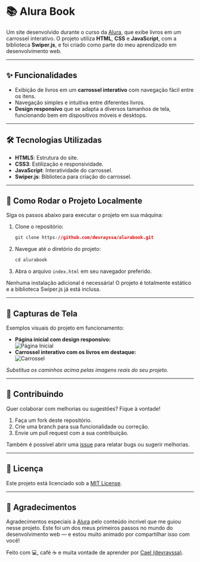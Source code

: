 # 📚 Alura Book

Um site desenvolvido durante o curso da [Alura](https://www.alura.com.br/), que exibe livros em um carrossel interativo. O projeto utiliza **HTML**, **CSS** e **JavaScript**, com a biblioteca **Swiper.js**, e foi criado como parte do meu aprendizado em desenvolvimento web.

---

## ✨ Funcionalidades

*   Exibição de livros em um **carrossel interativo** com navegação fácil entre os itens.
*   Navegação simples e intuitiva entre diferentes livros.
*   **Design responsivo** que se adapta a diversos tamanhos de tela, funcionando bem em dispositivos móveis e desktops.

---

## 🛠 Tecnologias Utilizadas

*   **HTML5**: Estrutura do site.
*   **CSS3**: Estilização e responsividade.
*   **JavaScript**: Interatividade do carrossel.
*   **Swiper.js**: Biblioteca para criação do carrossel.

---

## 🚀 Como Rodar o Projeto Localmente

Siga os passos abaixo para executar o projeto em sua máquina:

1.  Clone o repositório:
    
    ```css
    git clone https://github.com/devrayssa/alurabook.git
    ```
    
2.  Navegue até o diretório do projeto:
    
    ```css
    cd alurabook
    ```
    
3.  Abra o arquivo `index.html` em seu navegador preferido.

Nenhuma instalação adicional é necessária! O projeto é totalmente estático e a biblioteca Swiper.js já está inclusa.

---

## 📸 Capturas de Tela

Exemplos visuais do projeto em funcionamento:

*   **Página inicial com design responsivo:**  
    ![Página Inicial](https://grok.com/chat/caminho/para/imagem1.png)
*   **Carrossel interativo com os livros em destaque:**  
    ![Carrossel](https://grok.com/chat/caminho/para/imagem2.png)

_Substitua os caminhos acima pelas imagens reais do seu projeto._

---

## 🤝 Contribuindo

Quer colaborar com melhorias ou sugestões? Fique à vontade!

1.  Faça um fork deste repositório.
2.  Crie uma branch para sua funcionalidade ou correção.
3.  Envie um pull request com a sua contribuição.

Também é possível abrir uma [issue](https://github.com/devrayssa/alurabook/issues) para relatar bugs ou sugerir melhorias.

---

## 📄 Licença

Este projeto está licenciado sob a [MIT License](https://opensource.org/licenses/MIT).

---

## 💙 Agradecimentos

Agradecimentos especiais à [Alura](https://www.alura.com.br/) pelo conteúdo incrível que me guiou nesse projeto. Este foi um dos meus primeiros passos no mundo do desenvolvimento web — e estou muito animado por compartilhar isso com você!

Feito com 💻, café ☕ e muita vontade de aprender por [Cael (devrayssa)](https://github.com/devrayssa).

